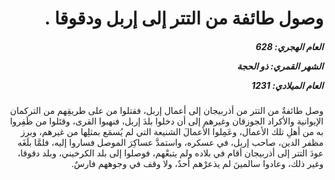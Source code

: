 <h1 dir="rtl">وصول طائفة من التتر إلى إربل ودقوقا .</h1>

<h5 dir="rtl">العام الهجري:  628

الشهر القمري: ذو الحجة

العام الميلادي: 1231</h5>

<p dir="rtl">وصل طائفةٌ من التتر من أذربيجان إلى أعمال إربل، فقتلوا من على طريقِهم من التركمان الإيوانية والأكراد الجوزقان وغيرهم إلى أن دخلوا بلدَ إربل، فنهبوا القرى، وقتَلوا من ظَفِروا به من أهلِ تلك الأعمال، وعَمِلوا الأعمالَ الشنيعة التي لم يُسمَع بمثلِها من غيرهم، وبرز مظفر الدين، صاحب إربل، في عسكره، واستمدَّ عساكِرَ الموصل فساروا إليه، فلمَّا بلَغَه عودَ التتر إلى أذربيجان أقام في بلاده ولم يتبعْهم، فوصلوا إلى بلد الكرخيني، وبلد دقوقا، وغير ذلك، وعادوا سالمينَ لم يذعرْهم أحدٌ، ولا وقف في وجوههم فارسٌ.</p></br>
